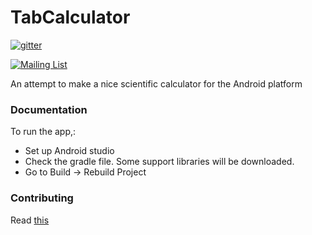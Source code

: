 # TabCalculator

[![gitter](https://badges.gitter.im/gitterHQ/gitterHQ.github.io.svg)](https://gitter.im/Bytes_Club/General)

[![Mailing List](https://img.shields.io/badge/Mailing%20List-BytesClub-blue.svg)](mailto:bytes-club@googlegroups.com)

An attempt to make a nice scientific calculator for the Android platform

### Documentation

To run the app,:

* Set up Android studio
* Check the gradle file. Some support libraries will be downloaded.
* Go to Build -> Rebuild Project

### Contributing

Read [this](https://bytesclub.github.io/contributing/)
